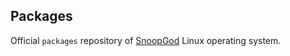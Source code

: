 ## Packages

Official `packages` repository of [SnoopGod](https://snoopgod.com) Linux operating system.